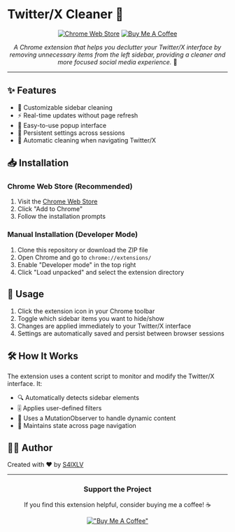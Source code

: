 # Twitter/X Cleaner 🧹

<div align="center">

[![Chrome Web Store](https://img.shields.io/chrome-web-store/v/hgmgflgcnpfoaldhklmifmkclbmooame?style=for-the-badge&logo=google-chrome&logoColor=white&label=Chrome%20Store)](https://chromewebstore.google.com/detail/twitterx-cleaner/hgmgflgcnpfoaldhklmifmkclbmooame?authuser=2&hl=en)
[![Buy Me A Coffee](https://img.shields.io/badge/Buy%20Me%20A%20Coffee-support-%23FFDD00?style=for-the-badge&logo=buy-me-a-coffee&logoColor=black)](https://buymeacoffee.com/s4lxlv)

*A Chrome extension that helps you declutter your Twitter/X interface by removing unnecessary items from the left sidebar, providing a cleaner and more focused social media experience.* 🚀

</div>

---

## ✨ Features

- 🎯 Customizable sidebar cleaning
- ⚡ Real-time updates without page refresh
- 🎨 Easy-to-use popup interface
- 💾 Persistent settings across sessions
- 🔄 Automatic cleaning when navigating Twitter/X

## 📥 Installation

### Chrome Web Store (Recommended)
1. Visit the [Chrome Web Store](https://chromewebstore.google.com/detail/twitterx-cleaner/hgmgflgcnpfoaldhklmifmkclbmooame?authuser=2&hl=en)
2. Click "Add to Chrome"
3. Follow the installation prompts

### Manual Installation (Developer Mode)
1. Clone this repository or download the ZIP file
2. Open Chrome and go to `chrome://extensions/`
3. Enable "Developer mode" in the top right
4. Click "Load unpacked" and select the extension directory

## 🚀 Usage

1. Click the extension icon in your Chrome toolbar
2. Toggle which sidebar items you want to hide/show
3. Changes are applied immediately to your Twitter/X interface
4. Settings are automatically saved and persist between browser sessions

## 🛠️ How It Works

The extension uses a content script to monitor and modify the Twitter/X interface. It:
- 🔍 Automatically detects sidebar elements
- 🎚️ Applies user-defined filters
- 📡 Uses a MutationObserver to handle dynamic content
- 💫 Maintains state across page navigation


## 👨‍🦱 Author

Created with ❤️ by [S4lXLV](https://github.com/S4lXLV)

---

<div align="center">

### Support the Project

If you find this extension helpful, consider buying me a coffee! ☕

[!["Buy Me A Coffee"](https://www.buymeacoffee.com/assets/img/custom_images/orange_img.png)](https://buymeacoffee.com/s4lxlv)

</div>
